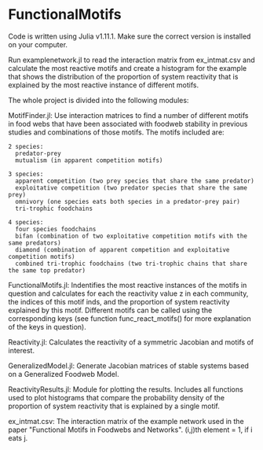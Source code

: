 # FunctionalMotifs
Code is written using Julia v1.11.1. Make sure the correct version is installed on your computer. 

Run examplenetwork.jl to read the interaction matrix from ex_intmat.csv and calculate the most reactive motifs and create a histogram for the example that shows the distribution of the proportion of system reactivity that is explained by the most reactive instance of different motifs. 

The whole project is divided into the following modules:

MotifFinder.jl:
    Use interaction matrices to find a number of different motifs in food webs that have been associated with foodweb stability in previous studies and combinations of those motifs. 
    The motifs included are:
    
    2 species:
      predator-prey
      mutualism (in apparent competition motifs)
    
    3 species:
      apparent competition (two prey species that share the same predator)
      exploitative competition (two predator species that share the same prey)
      omnivory (one species eats both species in a predator-prey pair)
      tri-trophic foodchains
    
    4 species:
      four species foodchains
      bifan (combination of two exploitative competition motifs with the same predators)
      diamond (combination of apparent competition and exploitative competition motifs)
      combined tri-trophic foodchains (two tri-trophic chains that share the same top predator)

FunctionalMotifs.jl:
    Indentifies the most reactive instances of the motifs in question and calculates for each the reactivity value z in each community, the indices of this motif inds, and the proportion of system reactivity explained by this motif. Different motifs can be called using the corresponding keys (see function func_react_motifs() for more explanation of the keys in question).

Reactivity.jl:
    Calculates the reactivity of a symmetric Jacobian and motifs of interest.

GeneralizedModel.jl: 
    Generate Jacobian matrices of stable systems based on a Generalized Foodweb Model.

ReactivityResults.jl: 
    Module for plotting the results. Includes all functions used to plot histograms that compare the probability density of the proportion of system reactivity that is explained by a single motif.

ex_intmat.csv: 
    The interaction matrix of the example network used in the paper "Functional Motifs in Foodwebs and Networks". (i,j)th element = 1, if i eats j.
